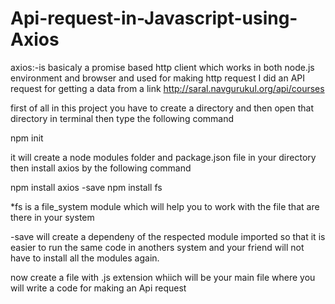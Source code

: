 # Api-request-in-Javascript-using-Axios
axios:-is basicaly a promise based http client which works in both node.js environment and browser and used for making http request
I did an API request for getting a data from a link http://saral.navgurukul.org/api/courses
 
first of all in this project you have to create a directory and then open that directory in terminal
then type the following command 

npm init

it will create a node modules folder and package.json file in your directory
then install axios  by the following command

npm install axios -save
npm install fs

*fs is a file_system module which will help you to work with the file that are there in your system

-save will create a dependeny of the respected module imported so that it is easier to run the same code in anothers system and your friend will not have to install all the modules again.

now create a file with  .js extension whiich will be your main file where you will write a code for making an Api request



